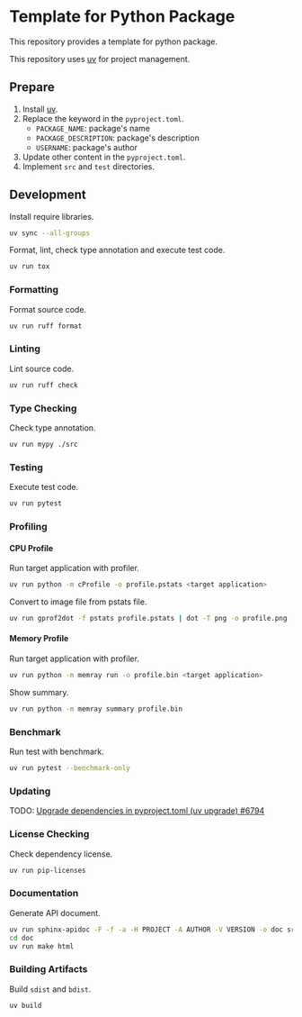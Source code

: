 # Template for Python Package

This repository provides a template for python package.

This repository uses [uv](https://github.com/astral-sh/uv) for project management.

## Prepare

1. Install [uv](https://github.com/astral-sh/uv).
2. Replace the keyword in the `pyproject.toml`.
   - `PACKAGE_NAME`: package's name
   - `PACKAGE_DESCRIPTION`: package's description
   - `USERNAME`: package's author
3. Update other content in the `pyproject.toml`.
4. Implement `src` and `test` directories.

## Development

Install require libraries.

```sh
uv sync --all-groups
```

Format, lint, check type annotation and execute test code.

```sh
uv run tox
```

### Formatting

Format source code.

```sh
uv run ruff format
```

### Linting

Lint source code.

```sh
uv run ruff check
```

### Type Checking

Check type annotation.

```sh
uv run mypy ./src
```

### Testing

Execute test code.

```sh
uv run pytest
```

### Profiling

#### CPU Profile

Run target application with profiler.

```sh
uv run python -m cProfile -o profile.pstats <target application>
```

Convert to image file from pstats file.

```sh
uv run gprof2dot -f pstats profile.pstats | dot -T png -o profile.png
```

#### Memory Profile

Run target application with profiler.

```sh
uv run python -m memray run -o profile.bin <target application>
```

Show summary.

```sh
uv run python -m memray summary profile.bin
```

### Benchmark

Run test with benchmark.

```sh
uv run pytest --benchmark-only
```

### Updating

TODO: [Upgrade dependencies in pyproject.toml (uv upgrade) #6794](https://github.com/astral-sh/uv/issues/6794)

### License Checking

Check dependency license.

```sh
uv run pip-licenses
```

### Documentation

Generate API document.

```sh
uv run sphinx-apidoc -F -f -a -H PROJECT -A AUTHOR -V VERSION -o doc src
cd doc
uv run make html
```

### Building Artifacts

Build `sdist` and `bdist`.

```sh
uv build
```
